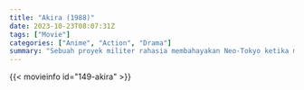 ```yaml
---
title: "Akira (1988)"
date: 2023-10-23T08:07:31Z
tags: ["Movie"]
categories: ["Anime", "Action", "Drama"]
summary: "Sebuah proyek militer rahasia membahayakan Neo-Tokyo ketika mengubah anggota geng pengendara motor menjadi psikopat psikis yang mengamuk yang hanya bisa dihentikan oleh seorang remaja, geng teman pengendara motornya, dan sekelompok paranormal."
---
```



  <mux-player stream-type="on-demand"
  src="https://kp3d-my.sharepoint.com/personal/ryoo_kp3d_onmicrosoft_com/_layouts/15/download.aspx?share=Ebl90rrLxjJDljaUWh3DLVMBRg15tj2Xluq6F-DVtB_2Vg" prefer-playback="mse" controls>
 
  </mux-player>
  

{{< movieinfo id="149-akira" >}}

  <script src="https://cdn.jsdelivr.net/npm/@mux/mux-player"></script>
  
   <script type="application/ld+json">
 {
  "@context": "https://schema.org/",
  "@type": "VideoObject",
  "name": "Akira (1988)",
  "contentUrl": "https://stream.mux.com/qjuU4T51OKVTXUJZUnjXcnUzAKnwdkI01oIu2Sr6HHnQ.m3u8",
  "thumbnailUrl": "https://www.themoviedb.org/t/p/original/rdptXAex2UlYZFoKTu04e7x3JL8.jpg?width=314&fit_mode=preserve&time=25",
  "uploadDate": "2023-10-23T08:07:31Z",
}

</script>